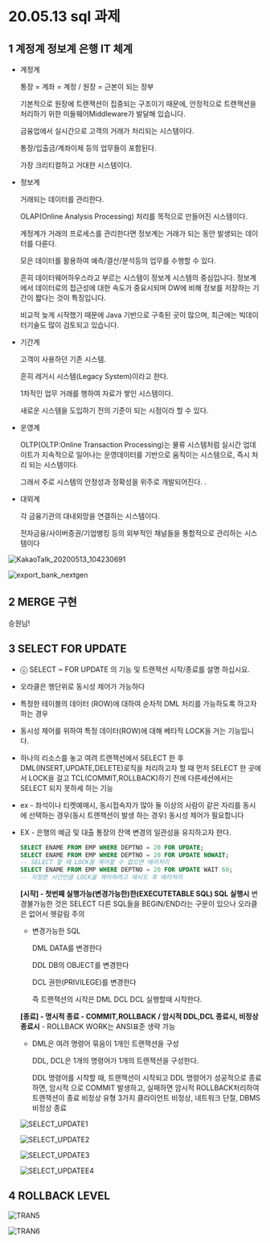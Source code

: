 # 20.05.13 sql 과제

## 1 계정계 정보계 은행 IT 체계

- 계정계

  통장 = 계좌 = 계정 / 원장 = 근본이 되는 장부

  기본적으로 원장에 트랜잭션이 집중되는 구조이기 때문에,
  안정적으로 트랜잭션을 처리하기 위한 미들웨어Middleware가 발달해 있습니다.

  금융업에서 실시간으로 고객의 거래가 처리되는 시스템이다.

  통장/입출금/계좌이체 등의 업무들이 포함된다.

  가장 크리티컬하고 거대한 시스템이다.

- 정보계

  거래되는 데이터를 관리한다.

  OLAP(Online Analysis Processing) 처리를 목적으로 만들어진 시스템이다.

  계정계가 거래의 프로세스를 관리한다면 정보계는 거래가 되는 동안 발생되는 데이터를 다룬다.

  모은 데이터를 활용하여 예측/결산/분석등의 업무를 수행할 수 있다.

  흔히 데이터웨어하우스라고 부르는 시스템이 정보계 시스템의 중심입니다. 정보계에서 데이터로의 접근성에 대한 속도가 중요시되며 DW에 비해 정보를 저장하는 기간이 짧다는 것이 특징입니다.

  비교적 늦게 시작했기 때문에 Java 기반으로 구축된 곳이 많으며,
  최근에는 빅데이터기술도 많이 검토되고 있습니다.

- 기간계

  고객이 사용하던 기존 시스템.

  흔히 레거시 시스템(Legacy System)이라고 한다.

  1차적인 업무 거래를 행하여 자료가 쌓인 시스템이다.

  새로운 시스템을 도입하기 전의 기준이 되는 시점이라 할 수 있다.

- 운영계

  OLTP(OLTP:Online Transaction Processing)는 물류 시스템처럼 실시간 업데이트가 지속적으로 일어나는 운영데이터를 기반으로 움직이는 시스템으로, 즉시 처리 되는 시스템이다. 

  그래서 주로 시스템의 안정성과 정확성을 위주로 개발되어진다. .

- 대외계

  각 금융기관의 대내외망을 연결하는 시스템이다.

  전자금융/사이버증권/기업뱅킹 등의 외부적인 채널들을 통합적으로 관리하는 시스템이다

  

![KakaoTalk_20200513_104230691](images/KakaoTalk_20200513_104230691.jpg)

![export_bank_nextgen](images/export_bank_nextgen.jpg)

## 2  MERGE 구현

승원님!

## 3 SELECT FOR UPDATE

- ⓒ SELECT ~ FOR UPDATE 의 기능 및 트랜잭션 시작/종료를 설명 하십시요.

- 오라클은 행단위로 동시성 제어가 가능하다

- 특정한 테이블의 데이터 (ROW)에 대하여 순차적 DML 처리를 가능하도록 하고자 하는 경우 

- 동시성 제어를 위하여 특정 데이터(ROW)에 대해 베타적 LOCK을 거는 기능입니다.  

- 하나의 리소스를 놓고 여려 트랜잭션에서 SELECT 한 후 DML(INSERT,UPDATE,DELETE)로직을 처리하고자 할 때 먼저 SELECT 한 곳에서 LOCK을 걸고 TCL(COMMIT,ROLLBACK)하기 전에 다른세션에서는 SELECT 되지 못하세 하는 기능 

- ex - 좌석이나 티켓예매시, 동시접속자가 많아 둘 이상의 사람이 같은 자리를 동시에 선택하는 경우(동시 트랜잭션이 발생 하는 경우) 동시성 제어가 필요합니다

- EX - 은행의 예금 및 대출 통장의 잔액 변경의 일관성을 유지하고자 한다.

  ```sql
  SELECT ENAME FROM EMP WHERE DEPTNO = 20 FOR UPDATE;
  SELECT ENAME FROM EMP WHERE DEPTNO = 20 FOR UPDATE NOWAIT;
  -- SELECT 할 때 LOCK을 제어할 수 없으면 에러처리 
  SELECT ENAME FROM EMP WHERE DEPTNO = 20 FOR UPDATE WAIT 60;
  -- 지정한 시간만큼 LOCK을 제어하려고 재시도 후 에러처리
  ```

  **[시작]  - 첫번째 실행가능(변경가능한)한(EXECUTETABLE SQL) SQL 실행시**  변경불가능한 것은 SELECT 다른 SQL들을 BEGIN/END라는 구문이 있으나 오라클은 없어서 헷갈림 주의 

  - 변경가능한 SQL

    DML DATA를 변경한다

    DDL DB의 OBJECT를 변경한다

    DCL 권한(PRIVILEGE)를 변경한다

    즉 트랜잭션의 시작은 DML DCL DCL 실행할때 시작한다. 

   **[종료]  - 명시적 종료 - COMMIT,ROLLBACK  /  암시적 DDL,DCL 종료시, 비정상 종료시** - ROLLBACK WORK는 ANSI표준 생략 가능 

  - DML은 여려 명령어 묶음이 1개인 트랜잭션을 구성

    DDL, DCL은 1개의 명령어가 1개의 트랜잭션을 구성한다.

    DDL 명령어를 시작할 때, 트랜잭션이 시작되고 DDL 명령어가 성공적으로 종료하면, 암시적 으로 COMMIT 발생하고, 실패하면 암시적 ROLLBACK처리하여 트랜잭션이 종료 비정상 유형 3가지 클라이언트 비정상, 네트워크 단절, DBMS비정상 종료	

  

  ![SELECT_UPDATE1 ](images/SELECT_UPDATE1.PNG)

  ![SELECT_UPDATE2 ](images/SELECT_UPDATE2.PNG)

  ![SELECT_UPDATE3 ](images/SELECT_UPDATE3.PNG)
  
  ![SELECT_UPDATEE4 ](images/SELECT_UPDATEE4.PNG)

## 4 ROLLBACK LEVEL

![TRAN5](images/TRAN5-1589365388791.PNG)

![TRAN6](images/TRAN6-1589365397626.PNG)

## 

